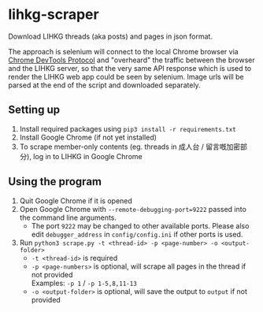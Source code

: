 # lihkg-scraper

Download LIHKG threads (aka posts) and pages in json format.

The approach is selenium will connect to the local Chrome browser via [Chrome DevTools Protocol](https://chromedevtools.github.io/devtools-protocol/) and "overheard" the traffic between the browser and the LIHKG server, so that the very same API response which is used to render the LIHKG web app could be seen by selenium. Image urls will be parsed at the end of the script and downloaded separately.

## Setting up

1. Install required packages using `pip3 install -r requirements.txt`
2. Install Google Chrome (if not yet installed)
3. To scrape member-only contents (eg. threads in 成人台 / 留言嘅加密部分), log in to LIHKG in Google Chrome

## Using the program

1. Quit Google Chrome if it is opened
2. Open Google Chrome with `--remote-debugging-port=9222` passed into the command line arguments.
    - The port `9222` may be changed to other available ports. Please also edit `debugger_address` in `config/config.ini` if other ports is used.
3. Run `python3 scrape.py -t <thread-id> -p <page-number> -o <output-folder>`
    - `-t <thread-id>` is required
    - `-p <page-numbers>` is optional, will scrape all pages in the thread if not provided\
    Examples: `-p 1` / `-p 1-5,8,11-13`
    - `-o <output-folder>` is optional, will save the output to `output` if not provided
